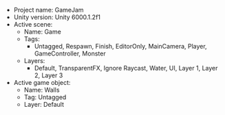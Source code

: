 <!-- UNITY CODE ASSIST INSTRUCTIONS START -->
- Project name: GameJam
- Unity version: Unity 6000.1.2f1
- Active scene:
  - Name: Game
  - Tags:
    - Untagged, Respawn, Finish, EditorOnly, MainCamera, Player, GameController, Monster
  - Layers:
    - Default, TransparentFX, Ignore Raycast, Water, UI, Layer 1, Layer 2, Layer 3
- Active game object:
  - Name: Walls
  - Tag: Untagged
  - Layer: Default
<!-- UNITY CODE ASSIST INSTRUCTIONS END -->